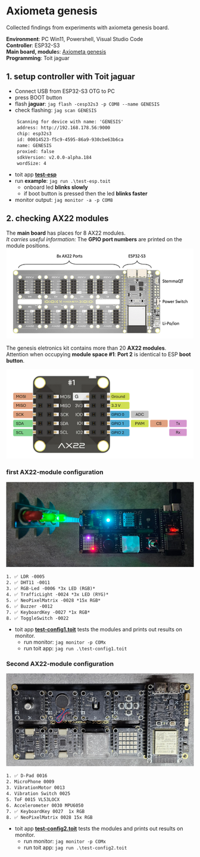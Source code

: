 # Axiometa genesis

Collected findings from experiments with axiometa genesis board.

**Environment**: PC Win11, Powershell, Visual Studio Code<br>
**Controller**: ESP32-S3<br>
**Main board, module**s: [Axiometa genesis](https://axiometa.ai/genesis/)<br>
**Programming**: Toit jaguar<br>





## 1. setup controller with Toit jaguar
- Connect USB from ESP32-S3 OTG to PC
- press BOOT button
- flash **jaguar**: `jag flash -cesp32s3 -p COM8 --name GENESIS`
- check flashing: `jag scan GENESIS`
```
    Scanning for device with name: 'GENESIS'
    address: http://192.168.178.56:9000
    chip: esp32s3
    id: 00014523-f5c9-4595-86a9-930cbe63b6ca
    name: GENESIS
    proxied: false
    sdkVersion: v2.0.0-alpha.184
    wordSize: 4
```
- toit app [**test-esp**](/src/test-esp.toit)
- run **example**: `jag run .\test-esp.toit`
  - onboard led **blinks slowly**
  - if boot button is pressed then the led **blinks faster**
- monitor output: `jag monitor -a -p COM8`

## 2. checking AX22 modules

The **main board** has places for 8 AX22 modules. <br>*It carries useful information:* The **GPIO port numbers** are printed on the module positions.
![Main board](main-board.png)

The genesis eletronics kit contains more than 20 **AX22 modules**.<br>
Attention when occupying **module space #1**: **Port 2** is identical to ESP **boot button**.

![AX22 module](ax22-module-1.png)


### first AX22-module configuration 
![Module configuration](config1-1.jpg)

    1. ✅ LDR -0005
    2. ✅ DHT11 -0011
    3. ✅ RGB-Led -0006 *3x LED (RGB)*
    4. ✅ TrafficLight -0024 *3x LED (RYG)*
    5. ✅ NeoPixelMatrix -0028 *15x RGB*
    6. ✅ Buzzer -0012 
    7. ✅ KeyboardKey -0027 *1x RGB*
    8. ✅ ToggleSwitch -0022


- toit app [**test-config1.toit**](/src/test-config1.toit) tests the modules and prints out results on monitor.
  - run monitor: `jag monitor -p COMx`
  - run toit app: `jag run .\test-config1.toit`

### Second AX22-module configuration 
![Module configuration](config2.jpg)

    1. ✅ D-Pad 0016
    2. MicroPhone 0009
    3. VibrationMotor 0013
    4. Vibration Switch 0025
    5. ToF 0015 VL53LOCX
    6. Accelerometer 0030 MPU6050
    7. ✅ KeyboardKey 0027  1x RGB
    8. ✅ NeoPixelMatrix 0028 15x RGB

- toit app [**test-config2.toit**](/src/test-config2.toit) tests the modules and prints out results on monitor.
  - run monitor: `jag monitor -p COMx`
  - run toit app: `jag run .\test-config2.toit`